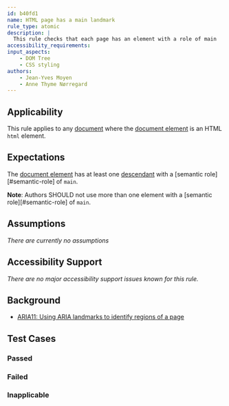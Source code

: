```yaml
---
id: b40fd1
name: HTML page has a main landmark
rule_type: atomic
description: |
  This rule checks that each page has an element with a role of main
accessibility_requirements:
input_aspects:
	- DOM Tree
	- CSS styling
authors:
	- Jean-Yves Moyen
	- Anne Thyme Nørregard
---
```


## Applicability

This rule applies to any [document](#https://www.w3.org/TR/dom/#concept-document) where the [document element](#https://www.w3.org/TR/dom/#document-element) is an HTML `html` element.

## Expectations

The [document element](https://www.w3.org/TR/dom/#document-element) has at least one [descendant](https://www.w3.org/TR/dom41/#concept-tree-descendant) with a [semantic role][#semantic-role] of `main`.

**Note**: Authors SHOULD not use more than one element with a [semantic role][#semantic-role] of `main`.

## Assumptions

_There are currently no assumptions_

## Accessibility Support

_There are no major accessibility support issues known for this rule._

## Background

- [ARIA11: Using ARIA landmarks to identify regions of a page](https://www.w3.org/TR/2016/NOTE-WCAG20-TECHS-20161007/ARIA11)

## Test Cases

### Passed

### Failed

### Inapplicable